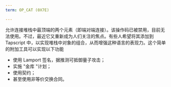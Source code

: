 ```yaml
---
term: OP_CAT (0X7E)

---
```

允许连接堆栈中最顶端的两个元素（即端对端连接）。该操作码已被禁用，目前无法使用。不过，最近它又重新成为人们关注的焦点。有些人希望将其添加到 Tapscript 中，以实现堆栈中对象的组合，从而增强这种语言的表现力。这个简单的附加工具可以实现以下功能


- 使用 Lamport 签名，据推测可抵御量子攻击；
- 实施 "金库 "计划；
- 使用契约；
- 甚至使用非等价交换合同。